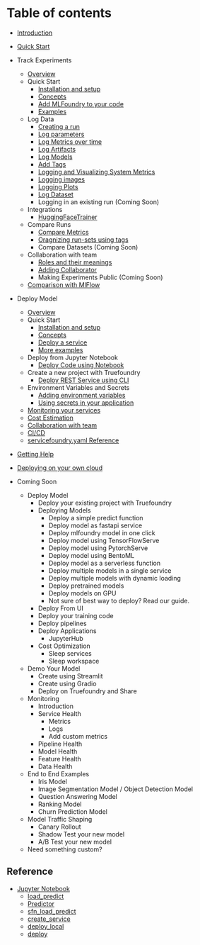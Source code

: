 # Table of contents

* [Introduction](introduction.md)
* [Quick Start](quick-start.md)
* Track Experiments
  * [Overview](experiment-tracking/overview.md)
  * Quick Start
    * [Installation and setup](experiment-tracking/getting-started/setup.md)
    * [Concepts](experiment-tracking/getting-started/concepts.md)
    * [Add MLFoundry to your code](experiment-tracking/getting-started/add-mlfoundry-to-code.md)
    * [Examples](experiment-tracking/getting-started/examples.md)
  * Log Data
    * [Creating a run](experiment-tracking/log-data/create-run.md) 
    * [Log parameters](experiment-tracking/log-data/log-params.md)
    * [Log Metrics over time](experiment-tracking/log-data/log-metrics.md)
    * [Log Artifacts](experiment-tracking/log-data/log-artifacts.md)
    * [Log Models](experiment-tracking/log-data/log-models.md)
    * [Add Tags](experiment-tracking/log-data/add-tags.md)
    * [Logging and Visualizing System Metrics](experiment-tracking/log-data/system-metrics.md)
    * [Logging images](experiment-tracking/log-data/log-image.md)
    * [Logging Plots](experiment-tracking/log-data/log-plots.md)
    * [Log Dataset](experiment-tracking/log-data/log-dataset.md)
    * Logging in an existing run (Coming Soon) 
  * Integrations
    * [HuggingFaceTrainer](experiment-tracking/integrations/hf-trainer.md)
  * Compare Runs
    * [Compare Metrics](experiment-tracking/compare-runs/compare-metrics.md)
    * [Oragnizing run-sets using tags](experiment-tracking/compare-runs/compare-with-tags.md)
    * Compare Datasets (Coming Soon)
  * Collaboration with team
    * [Roles and their meanings](experiment-tracking/collaboration/roles.md)
    * [Adding Collaborator](experiment-tracking/collaboration/add-collaborator.md)
    * Making Experiments Public (Coming Soon)
  * [Comparison with MlFlow](experiment-tracking/comparison-mlflow.md)

* Deploy Model
  * [Overview](deployment/README.md)
  * Quick Start
    * [Installation and setup](deployment/quickstart/install-and-workspace.md)
    * [Concepts](deployment/concepts.md)
    * [Deploy a service](deployment/quickstart/fastapi-quickstart.md)
    * [More examples](deployment/quickstart/more-examples.md)
  * Deploy from Jupyter Notebook
    * [Deploy Code using Notebook](deployment/quickstart/notebook-quickstart.md)
  * Create a new project with Truefoundry
    * [Deploy REST Service using CLI](deployment/new-project.md)
  * Environment Variables and Secrets
    * [Adding environment variables](deployment/advance_examples/adding-env-vars.md)
    * [Using secrets in your application](deployment/advance_examples/secret-env-vars.md)
  * [Monitoring your services](./deployment/monitoring.md)
  * [Cost Estimation](./deployment/costing/cost-estimation.md)
  * [Collaboration with team](deployment/collab.md)
  * [CI/CD](./deployment/advance_examples/ci-pipeline-integration.md)
  * [servicefoundry.yaml Reference](deployment/servicefoundry.yaml.md)
* [Getting Help](getting-help.md)
* [Deploying on your own cloud](deploy-on-own-cloud/getting-started.md)
* Coming Soon
  * Deploy Model
    * Deploy your existing project with Truefoundry
    * Deploying Models
      * Deploy a simple predict function
      * Deploy model as fastapi service
      * Deploy mlfoundry model in one click
      * Deploy model using TensorFlowServe
      * Deploy model using PytorchServe
      * Deploy model using BentoML
      * Deploy model as a serverless function
      * Deploy multiple models in a single service
      * Deploy multiple models with dynamic loading
      * Deploy pretrained models
      * Deploy models on GPU
      * Not sure of best way to deploy? Read our guide.
    * Deploy From UI
    * Deploy your training code
    * Deploy pipelines
    * Deploy Applications
      * JupyterHub
    * Cost Optimization
      * Sleep services
      * Sleep workspace
  * Demo Your Model
    * Create using Streamlit
    * Create using Gradio
    * Deploy on Truefoundry and Share
  * Monitoring
    * Introduction
    * Service Health
      * Metrics
      * Logs 
      * Add custom metrics
    * Pipeline Health
    * Model Health
    * Feature Health
    * Data Health
  * End to End Examples
    * Iris Model
    * Image Segmentation Model / Object Detection Model
    * Question Answering Model
    * Ranking Model
    * Churn Prediction Model
  * Model Traffic Shaping
    * Canary Rollout
    * Shadow Test your new model
    * A/B Test your new model
  * Need something custom?

## Reference
* [Jupyter Notebook](deployment/api-doc/notebook/README.md)
  * [load_predict](deployment/api-doc/notebook/load_predictor.md)
  * [Predictor](deployment/api-doc/notebook/Predictor.md)
  * [sfn_load_predict](deployment/api-doc/notebook/sfn_load_predict.md)
  * [create_service](deployment/api-doc/notebook/create_service.md)
  * [deploy_local](deployment/api-doc/notebook/deploy_local.md)
  * [deploy](deployment/api-doc/notebook/deploy.md)

